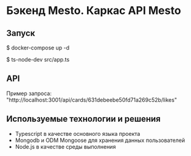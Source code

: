 # Бэкенд Mesto. Каркас API Mesto

## Запуск
$ docker-compose up -d

$ ts-node-dev src/app.ts

## API
Пример запроса: "http://localhost:3001/api/cards/631debeebe50fd71a269c52b/likes"

## Используемые технологии и решения
- Typescript в качестве основного языка проекта
- Mongodb и ODM Mongoose для хранения данных пользователей
- Node.js в качестве среды выполнения